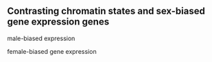 ## Contrasting chromatin states and sex-biased gene expression genes

male-biased expression [](https://github.com/vkb25/Chromatin-landscape-in-Artemia-franciscana/blob/d53575d2f0bc5d9f6eddc772f0ab8debb11dc8d7/male_biasedchromatintranscriptrep_transcript.xlsx)

female-biased gene expression [](https://github.com/vkb25/Chromatin-landscape-in-Artemia-franciscana/blob/c248288816cf22d3fe084084a3489d0481905e1d/female_biasedchromatintranscriptrep_transcript.xlsx)


